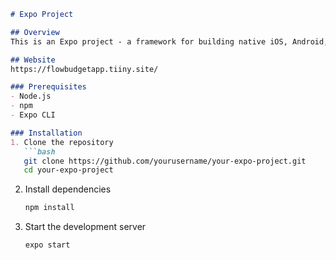 ```markdown
# Expo Project

## Overview
This is an Expo project - a framework for building native iOS, Android, and web applications using React.

## Website
https://flowbudgetapp.tiiny.site/

### Prerequisites
- Node.js
- npm
- Expo CLI

### Installation
1. Clone the repository
   ```bash
   git clone https://github.com/yourusername/your-expo-project.git
   cd your-expo-project
   ```

2. Install dependencies
   ```bash
   npm install
   ```

3. Start the development server
   ```bash
   expo start
   ```
```
